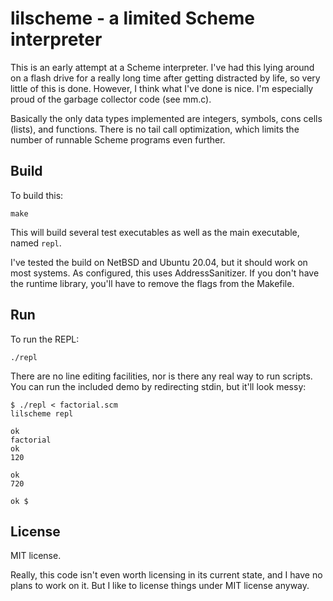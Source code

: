 # lilscheme - a limited Scheme interpreter

This is an early attempt at a Scheme interpreter. I've had this lying around on a flash drive
for a really long time after getting distracted by life, so very little of this is done.
However, I think what I've done is nice. I'm especially proud of the garbage collector code
(see mm.c).

Basically the only data types implemented are integers, symbols, cons cells (lists), and
functions. There is no tail call optimization, which limits the number of runnable Scheme
programs even further.

## Build

To build this:

    make

This will build several test executables as well as the main executable, named `repl`.

I've tested the build on NetBSD and Ubuntu 20.04, but it should work on most systems. As
configured, this uses AddressSanitizer. If you don't have the runtime library, you'll have
to remove the flags from the Makefile.

## Run

To run the REPL:

    ./repl

There are no line editing facilities, nor is there any real way to run scripts. You can run
the included demo by redirecting stdin, but it'll look messy:

    $ ./repl < factorial.scm
    lilscheme repl
    
    ok
    factorial
    ok
    120
    
    ok
    720
        
    ok $

## License

MIT license.

Really, this code isn't even worth licensing in its current state, and I have no plans to
work on it. But I like to license things under MIT license anyway.

